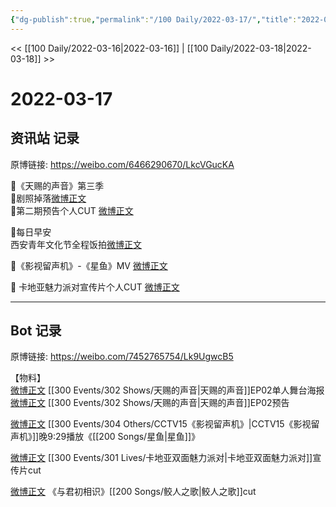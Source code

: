 ```yaml
---
{"dg-publish":true,"permalink":"/100 Daily/2022-03-17/","title":"2022-03-17","created":"2022-11-09T19:10:37.000+08:00","updated":"2023-01-09T17:24:41.268+08:00"}
---
```



<< [[100 Daily/2022-03-16\|2022-03-16]] | [[100 Daily/2022-03-18\|2022-03-18]] >>

# 2022-03-17

## 资讯站 记录

原博链接: https://weibo.com/6466290670/LkcVGucKA

🌟《天赐的声音》第三季  
🌱剧照掉落[微博正文](https://m.weibo.cn/6466290670/4748029594963148)  
🌱第二期预告个人CUT [微博正文](https://m.weibo.cn/6466290670/4748147916542961)

🌟每日早安  
西安青年文化节全程饭拍[微博正文](https://m.weibo.cn/6466290670/4747928889460412)

🌟《影视留声机》-《星鱼》MV [微博正文](https://m.weibo.cn/6466290670/4748132552807015)

🌟 卡地亚魅力派对宣传片个人CUT [微博正文](https://m.weibo.cn/6466290670/4748132598683041)

---
## Bot 记录

原博链接: https://weibo.com/7452765754/Lk9UgwcB5

【物料】  
[微博正文](https://weibo.com/detail/4748025962694058) [[300 Events/302 Shows/天赐的声音\|天赐的声音]]EP02单人舞台海报  
[微博正文](https://weibo.com/detail/4748124171800527) [[300 Events/302 Shows/天赐的声音\|天赐的声音]]EP02预告

[微博正文](https://weibo.com/detail/4748131147448711) [[300 Events/304 Others/CCTV15《影视留声机》\|CCTV15《影视留声机》]]晚9:29播放《[[200 Songs/星鱼\|星鱼]]》

[微博正文](https://weibo.com/detail/4748132598683041) [[300 Events/301 Lives/卡地亚双面魅力派对\|卡地亚双面魅力派对]]宣传片cut

[微博正文](https://weibo.com/detail/4748137480065810) 《与君初相识》[[200 Songs/鲛人之歌\|鲛人之歌]]cut
